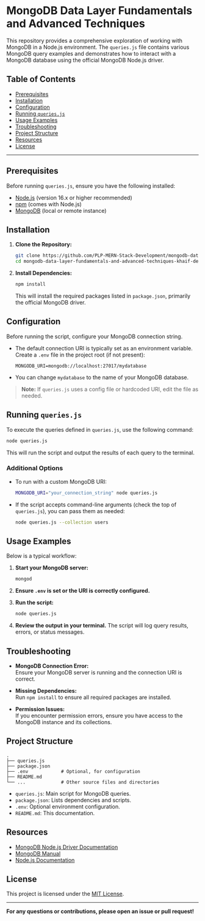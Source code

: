 # MongoDB Data Layer Fundamentals and Advanced Techniques

This repository provides a comprehensive exploration of working with MongoDB in a Node.js environment. The `queries.js` file contains various MongoDB query examples and demonstrates how to interact with a MongoDB database using the official MongoDB Node.js driver.

## Table of Contents

- [Prerequisites](#prerequisites)
- [Installation](#installation)
- [Configuration](#configuration)
- [Running `queries.js`](#running-queriesjs)
- [Usage Examples](#usage-examples)
- [Troubleshooting](#troubleshooting)
- [Project Structure](#project-structure)
- [Resources](#resources)
- [License](#license)

---

## Prerequisites

Before running `queries.js`, ensure you have the following installed:

- [Node.js](https://nodejs.org/) (version 16.x or higher recommended)
- [npm](https://www.npmjs.com/) (comes with Node.js)
- [MongoDB](https://www.mongodb.com/try/download/community) (local or remote instance)

## Installation

1. **Clone the Repository:**
   ```bash
   git clone https://github.com/PLP-MERN-Stack-Development/mongodb-data-layer-fundamentals-and-advanced-techniques-khaif-dev.git
   cd mongodb-data-layer-fundamentals-and-advanced-techniques-khaif-dev
   ```

2. **Install Dependencies:**
   ```bash
   npm install
   ```
   This will install the required packages listed in `package.json`, primarily the official MongoDB driver.

## Configuration

Before running the script, configure your MongoDB connection string.

- The default connection URI is typically set as an environment variable. Create a `.env` file in the project root (if not present):

   ```
   MONGODB_URI=mongodb://localhost:27017/mydatabase
   ```

- You can change `mydatabase` to the name of your MongoDB database.

> **Note:** If `queries.js` uses a config file or hardcoded URI, edit the file as needed.

## Running `queries.js`

To execute the queries defined in `queries.js`, use the following command:

```bash
node queries.js
```

This will run the script and output the results of each query to the terminal.

### Additional Options

- To run with a custom MongoDB URI:
  ```bash
  MONGODB_URI="your_connection_string" node queries.js
  ```

- If the script accepts command-line arguments (check the top of `queries.js`), you can pass them as needed:
  ```bash
  node queries.js --collection users
  ```

## Usage Examples

Below is a typical workflow:

1. **Start your MongoDB server:**
   ```bash
   mongod
   ```

2. **Ensure `.env` is set or the URI is correctly configured.**

3. **Run the script:**
   ```bash
   node queries.js
   ```

4. **Review the output in your terminal.** The script will log query results, errors, or status messages.

## Troubleshooting

- **MongoDB Connection Error:**  
  Ensure your MongoDB server is running and the connection URI is correct.

- **Missing Dependencies:**  
  Run `npm install` to ensure all required packages are installed.

- **Permission Issues:**  
  If you encounter permission errors, ensure you have access to the MongoDB instance and its collections.

## Project Structure

```
.
├── queries.js
├── package.json
├── .env            # Optional, for configuration
├── README.md
└── ...             # Other source files and directories
```

- `queries.js`: Main script for MongoDB queries.
- `package.json`: Lists dependencies and scripts.
- `.env`: Optional environment configuration.
- `README.md`: This documentation.

## Resources

- [MongoDB Node.js Driver Documentation](https://mongodb.github.io/node-mongodb-native/)
- [MongoDB Manual](https://docs.mongodb.com/manual/)
- [Node.js Documentation](https://nodejs.org/en/docs/)

## License

This project is licensed under the [MIT License](LICENSE).

---

**For any questions or contributions, please open an issue or pull request!**